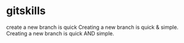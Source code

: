 # gitskills

create a new branch is quick
Creating a new branch is quick & simple.
Creating a new branch is quick AND simple.

